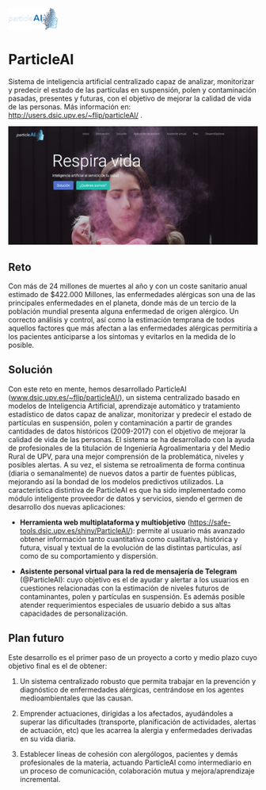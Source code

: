 ![Portada ParticleAI](img/logo.png)

# ParticleAI 
Sistema de inteligencia artificial centralizado capaz de analizar, monitorizar y predecir el estado de las partículas en suspensión, polen y contaminación pasadas, presentes y futuras, con el objetivo de mejorar la calidad de vida de las personas. Más información en: http://users.dsic.upv.es/~flip/particleAI/ .

![alt text](img/portada.png "Portada ParticleAI")


## Reto 

Con más de 24 millones de muertes al año y con un coste sanitario anual estimado  de $422.000 Millones, las enfermedades alérgicas son una de las principales enfermedades en el planeta,  donde más de un tercio de la población mundial presenta alguna enfermedad de origen alérgico. Un correcto análisis y control, así como la estimación temprana de todos aquellos factores que más afectan a las enfermedades alérgicas permitiría a los pacientes anticiparse a los síntomas y evitarlos en la medida de lo posible. 

## Solución 
Con este reto en mente, hemos desarrollado ParticleAI (www.dsic.upv.es/~flip/particleAI/), un sistema centralizado basado en modelos de Inteligencia Artificial, aprendizaje automático y tratamiento estadístico de datos capaz de analizar, monitorizar y predecir el estado de partículas en suspensión, polen y contaminación a partir de grandes cantidades de datos históricos (2009-2017) con el objetivo de mejorar la calidad de vida de las personas. El sistema se ha desarrollado con la ayuda de profesionales de la titulación de Ingeniería Agroalimentaria y del Medio Rural de UPV, para una mejor comprensión de la problemática, niveles y posibles alertas. A su vez, el sistema se retroalimenta de forma continua (diaria o semanalmente) de nuevos datos a partir de fuentes públicas, mejorando así la bondad de los modelos predictivos utilizados. La característica distintiva de ParticleAI es que ha sido implementado como módulo inteligente proveedor de datos y servicios, siendo el germen de desarrollo dos nuevas aplicaciones: 

- **Herramienta web multiplataforma y multiobjetivo** (https://safe-tools.dsic.upv.es/shiny/ParticleAI/): permite al usuario más avanzado obtener información tanto cuantitativa como cualitativa, histórica y futura, visual y textual de la evolución de las distintas partículas, así como de su comportamiento y dispersión. 

- **Asistente personal virtual para la red de mensajería de Telegram** (@ParticleAI): cuyo objetivo es el de  ayudar y alertar a los usuarios en cuestiones relacionadas con la estimación de niveles futuros de contaminantes, polen y partículas en suspensión. Es además posible atender requerimientos especiales de usuario debido a sus altas capacidades de personalización. 

## Plan futuro
Este desarrollo es el primer paso de un proyecto a corto y medio plazo cuyo objetivo final es el de obtener:

1. Un sistema centralizado robusto que permita trabajar en la prevención y diagnóstico de enfermedades alérgicas, centrándose en los agentes medioambientales que las causan.

2. Emprender actuaciones, dirigidas a los afectados, ayudándoles a superar las dificultades (transporte, planificación de actividades, alertas de actuación, etc) que les acarrea la alergia y enfermedades derivadas en su vida diaria.

2. Establecer líneas de cohesión con alergólogos, pacientes y demás profesionales de la materia, actuando ParticleAI como intermediario en un proceso de comunicación, colaboración mutua y mejora/aprendizaje incremental.
